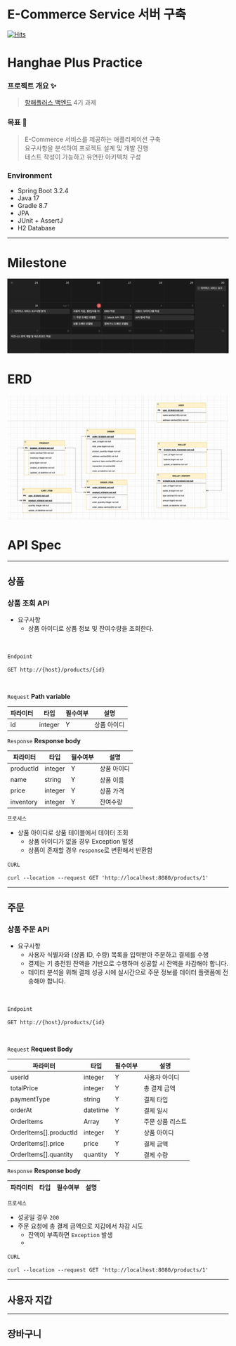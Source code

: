 # E-Commerce Service 서버 구축

[![Hits](https://hits.seeyoufarm.com/api/count/incr/badge.svg?url=https://github.com/keepbang/hanghae-ecommerce)](https://hits.seeyoufarm.com)

# Hanghae Plus Practice

### 프로젝트 개요 ✨

> [항해플러스 백엔드](https://hanghae99.spartacodingclub.kr/v2/plus/be?&utm_source=google&utm_medium=bs&utm_campaign=hhplus&utm_content=brand&utm_term=%ED%95%AD%ED%95%B4%ED%94%8C%EB%9F%AC%EC%8A%A4&gcl_keyword=%ED%95%AD%ED%95%B4%ED%94%8C%EB%9F%AC%EC%8A%A4&gcl_network=g&gad_source=1&gclid=Cj0KCQjwk6SwBhDPARIsAJ59Gwc6jHzEOp6MAN9Gf2EQ_5CtBQgSYich9YHnEgPYGWmf9HohEmYD7OcaAvahEALw_wcB)
> 4기 과제

### 목표 🚀

> E-Commerce 서비스를 제공하는 애플리케이션 구축  
> 요구사항을 분석하여 프로젝트 설계 및 개발 진행  
> 테스트 작성이 가능하고 유연한 아키텍처 구성

### Environment

- Spring Boot 3.2.4  
- Java 17  
- Gradle 8.7  
- JPA  
- JUnit + AssertJ  
- H2 Database  

---

# Milestone
![milestone](images/img.png)

# ERD
![img.png](images/erd.png)

# API Spec

---

## 상품

### 상품 조회 API

- 요구사항 
  - 상품 아이디로 상품 정보 및 잔여수량을 조회한다.

<br/>

`Endpoint`
```
GET http://{host}/products/{id}
```
<br/>


`Request` **Path variable** 

| 파라미터   | 타입      | 필수여부 | 설명     |
|--------|---------|------|--------|
| id     | integer | Y    | 상품 아이디 |


`Response` **Response body**

| 파라미터      | 타입      | 필수여부 | 설명     |
|-----------|---------|------|--------|
| productId | integer | Y    | 상품 아이디 |
| name      | string  | Y    | 상품 이름  |
| price     | integer | Y    | 상품 가격  |
| inventory | integer | Y    | 잔여수량   |

`프로세스`
  - 상품 아이디로 상품 테이블에서 데이터 조회
    - 상품 아이디가 없을 경우 Exception 발생
    - 상품이 존재할 경우 `response`로 변환해서 반환함


`CURL`
```
curl --location --request GET 'http://localhost:8080/products/1'
```

---

## 주문

### 상품 주문 API

- 요구사항
  - 사용자 식별자와 (상품 ID, 수량) 목록을 입력받아 주문하고 결제를 수행
  - 결제는 기 충전된 잔액을 기반으로 수행하며 성공할 시 잔액을 차감해야 합니다.
  - 데이터 분석을 위해 결제 성공 시에 실시간으로 주문 정보를 데이터 플랫폼에 전송해야 합니다.

<br/>

`Endpoint`
```
GET http://{host}/products/{id}
```
<br/>


`Request` **Request Body**

| 파라미터                   | 타입       | 필수여부 | 설명        |
|------------------------|----------|------|-----------|
| userId                 | integer  | Y    | 사용자 아이디   |
| totalPrice             | integer  | Y    | 총 결제 금액   |
| paymentType            | string   | Y    | 결제 타입     |
| orderAt                | datetime | Y    | 결제 일시     |
| OrderItems             | Array    | Y    | 주문 상품 리스트 |
| OrderItems[].productId | integer  | Y    | 상품 아이디    |
| OrderItems[].price     | price    | Y    | 결제 금액     |
| OrderItems[].quantity  | quantity | Y    | 결제 수량     |


`Response` **Response body**

| 파라미터      | 타입      | 필수여부 | 설명     |
|-----------|---------|------|--------|



`프로세스`
  - 성공일 경우 `200`
  - 주문 요청에 총 결제 금액으로 지갑에서 차감 시도
    - 잔액이 부족하면 `Exception` 발생
    - 


`CURL`
```
curl --location --request GET 'http://localhost:8080/products/1'

```


---

## 사용자 지갑

---

## 장바구니